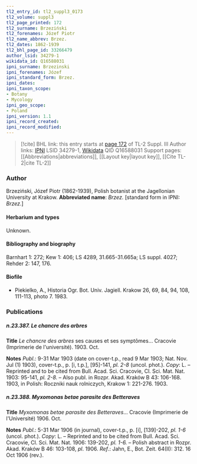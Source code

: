 ```yaml
---
tl2_entry_id: tl2_suppl3_0173
tl2_volume: suppl3
tl2_page_printed: 172
tl2_surname: Brzeziński
tl2_forenames: Józef Piotr
tl2_name_abbrev: Brzez.
tl2_dates: 1862-1939
tl2_bhl_page_id: 33266479
author_lsid: 34279-1
wikidata_id: Q16588031
ipni_surname: Brzezinski
ipni_forenames: Józef
ipni_standard_form: Brzez.
ipni_dates: 
ipni_taxon_scope: 
- Botany
- Mycology
ipni_geo_scope: 
- Poland
ipni_version: 1.1
ipni_record_created: 
ipni_record_modified:
---
```


> [!cite] BHL link: this entry starts at [page 172](https://www.biodiversitylibrary.org/page/33266479) of TL-2 Suppl. III
> Author links: [IPNI](https://www.ipni.org/a/34279-1) LSID 34279-1, [Wikidata](https://www.wikidata.org/wiki/Q16588031) QID Q16588031
> Support pages: [[Abbreviations|abbreviations]], [[Layout key|layout key]], [[Cite TL-2|cite TL-2]]

### Author

Brzeziński, Józef Piotr (1862-1939), Polish botanist at the Jagellonian University at Krakow. 
**Abbreviated name**: *Brzez.* \[standard form in IPNI: *Brzez.*\]

#### Herbarium and types

Unknown.

#### Bibliography and biography

Barnhart 1: 272; Kew 1: 406; LS 4289, 31.665-31.665a; LS suppl. 4027; Rehder 2: 147, 176.

#### Biofile

- Piekielko, A., Historia Ogr. Bot. Univ. Jagiell. Krakow 26, 69, 84, 94, 108, 111-113, photo 7. 1983.

### Publications

##### n.23.387. Le chancre des arbres

**Title**
*Le chancre des arbres* ses causes et ses symptômes... Cracovie (Imprimerie de l'université). 1903. Oct.

**Notes**
*Publ*.: 9-31 Mar 1903 (date on cover-t.p., read 9 Mar 1903; Nat. Nov. Jul (1) 1903), cover-t.p., p. \[i, t.p.\], \[95\]-141, *pl. 2-8* (uncol. phot.). *Copy*: L. – Reprinted and to be cited from Bull. Acad. Sci. Cracovie, Cl. Sci. Mat. Nat. 1903: 95-141, *pl. 2-8.* – Also publ. in Rozpr. Akad. Kraków B 43: 106-168. 1903, in Polish: Roczniki nauk rolniczych, Krakow 1: 221-276. 1903.

##### n.23.388. Myxomonas betae parasite des Betteraves

**Title**
*Myxomonas betae parasite des Betteraves*... Cracovie (Imprimerie de l'Université) 1906. Oct.

**Notes**
*Publ*.: 5-31 Mar 1906 (in journal), cover-t.p., p. \[i\], \[139\]-202, *pl. 1-6* (uncol. phot.). *Copy*: L. – Reprinted and to be cited from Bull. Acad. Sci. Cracovie, Cl. Sci. Mat. Nat. 1906: 139-202, *pl. 1-6.* – Polish abstract in Rozpr. Akad. Kraków B 46: 103-108, *pl*. 1906.
*Ref*.: Jahn, E., Bot. Zeit. 64(II): 312. 16 Oct 1906 (rev.).

